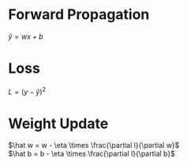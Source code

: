 # Forward Propagation
$\hat y = wx + b$
# Loss
$L = (y - \hat y)^2$
# Weight Update
$\hat w = w - \eta \times \frac{\partial l}{\partial w}$ \
$\hat b = b - \eta \times \frac{\partial l}{\partial b}$
